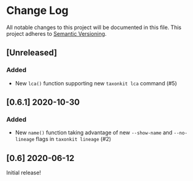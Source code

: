 # Change Log
All notable changes to this project will be documented in this file.
This project adheres to [Semantic Versioning](http://semver.org/).

## [Unreleased]

### Added
- New `lca()` function supporting new `taxonkit lca` command (#5)


## [0.6.1] 2020-10-30

### Added
- New `name()` function taking advantage of new `--show-name` and `--no-lineage` flags in `taxonkit lineage` (#2)


## [0.6] 2020-06-12

Initial release!
